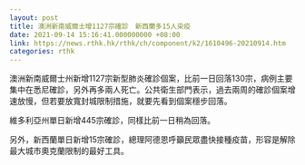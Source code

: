 ```yaml
---
layout: post
title: 澳洲新南威爾士增1127宗確診　新西蘭多15人染疫
date: 2021-09-14 15:16:41.000000000 +08:00
link: https://news.rthk.hk/rthk/ch/component/k2/1610496-20210914.htm
categories: rthk
---
```


澳洲新南威爾士州新增1127宗新型肺炎確診個案，比前一日回落130宗，病例主要集中在悉尼確診，另外再多兩人死亡。公共衛生部門表示，過去兩周的確診個案增速放慢，但若要放寬封城限制措施，就要先看到個案穩步回落。

維多利亞州單日新增445宗確診，同樣比前一日稍為回落。

另外，新西蘭單日新增15宗確診，總理阿德恩呼籲民眾盡快接種疫苗，形容是解除最大城市奧克蘭限制的最好工具。
